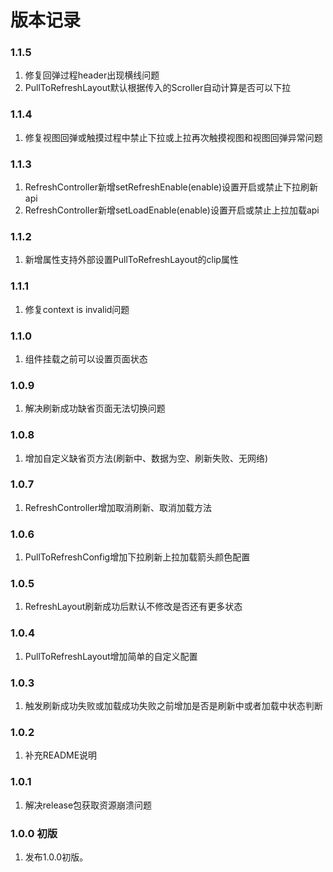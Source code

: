 # 版本记录
### 1.1.5
1. 修复回弹过程header出现横线问题
2. PullToRefreshLayout默认根据传入的Scroller自动计算是否可以下拉

### 1.1.4
1. 修复视图回弹或触摸过程中禁止下拉或上拉再次触摸视图和视图回弹异常问题

### 1.1.3
1. RefreshController新增setRefreshEnable(enable)设置开启或禁止下拉刷新api
2. RefreshController新增setLoadEnable(enable)设置开启或禁止上拉加载api


### 1.1.2
1. 新增属性支持外部设置PullToRefreshLayout的clip属性

### 1.1.1
1. 修复context is invalid问题

### 1.1.0
1. 组件挂载之前可以设置页面状态

### 1.0.9
1. 解决刷新成功缺省页面无法切换问题

### 1.0.8
1. 增加自定义缺省页方法(刷新中、数据为空、刷新失败、无网络)

### 1.0.7
1. RefreshController增加取消刷新、取消加载方法

### 1.0.6
1. PullToRefreshConfig增加下拉刷新上拉加载箭头颜色配置

### 1.0.5
1. RefreshLayout刷新成功后默认不修改是否还有更多状态

### 1.0.4
1. PullToRefreshLayout增加简单的自定义配置

### 1.0.3
1. 触发刷新成功失败或加载成功失败之前增加是否是刷新中或者加载中状态判断

### 1.0.2
1. 补充README说明

### 1.0.1
1. 解决release包获取资源崩溃问题

### 1.0.0 初版
1. 发布1.0.0初版。
